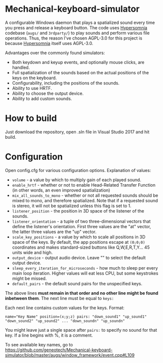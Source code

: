 # Mechanical-keyboard-simulator
A configurable Windows daemon that plays a spatialized sound every time you press and release a keyboard button.
The code uses [Hypersomnia](https://github.com/TeamHypersomnia/Hypersomnia) codebase (```augs/``` and ```3rdparty/```) to play sounds and perform various file operations.
Thus, the reason I've chosen AGPL-3.0 for this project is because [Hypersomnia](https://github.com/TeamHypersomnia/Hypersomnia) itself uses AGPL-3.0.

Advantages over the commonly found simulators:
- Both keydown and keyup events, and optionally mouse clicks, are handled.
- Full spatialization of the sounds based on the actual positions of the keys on the keyboard.
- Configurability, including the positions of the sounds.
- Ability to use HRTF.
- Ability to choose the output device.
- Ability to add custom sounds.

# How to build
Just download the repository, open .sln file in Visual Studio 2017 and hit build.

# Configuration
Open config.cfg for various configuration options.
Explanation of values:

- ```volume``` - a value by which to multiply gain of each played sound.
- ```enable_hrtf``` - whether or not to enable Head-Related Transfer Function (in other words, an even improved spatialization)
- ```mix_all_sounds_to_mono``` - whether or not all requested sounds should be mixed to mono, and therefore spatialized. Note that if a requested sound is stereo, it will not be spatialized unless this flag is set to 1.
- ```listener_position``` - the position in 3D space of the listener of the sounds.
- ```listener_orientation``` - a tuple of two three-dimensional vectors that define the listener's orientation. First three values are the "at" vector, the latter three values are the "up" vector.
- ```scale_key_positions``` - a value by which to scale all positions in 3D space of the keys. By default, the app positions escape at ```(0;0;0)``` coordinates and makes standard-sized buttons like Q,W,E,R,T,Y... 45 units wide and high.
- ```output_device``` - output audio device. Leave "" to select the default output device.
- ```sleep_every_iteration_for_microseconds``` - how much to sleep per every main loop iteration. Higher values will eat less CPU, but some keystrokes might be missed.
- ```default_pairs``` - the default sound pairs for the unspecified keys.

The above lines **must remain in that order and no other line might be found inbetween them**.
The next line must be equal to ```keys:```

Each next line contains custom values for the keys.
Format:

```name="Key Name" position=(x;y;z) pairs: "down_sound1" "up_sound1" "down_sound2" "up_sound2" ... "down_soundn" "up_soundn"```

You might leave just a single space after ```pairs:``` to specify no sound for that key.
If a line begins with %, it is a comment.

To see available key names, go to 
https://github.com/geneotech/Mechanical-keyboard-simulator/blob/master/augs/window_framework/event.cpp#L109

